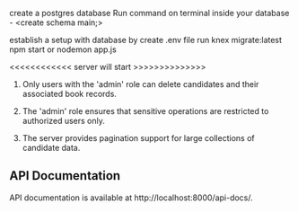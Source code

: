 create a postgres database
Run command on terminal inside your database  -  <create schema main;>

establish a setup with database by create .env file
run knex migrate:latest
npm start or nodemon app.js

<<<<<<<<<<<< server will start >>>>>>>>>>>>>>

1. Only users with the 'admin' role can delete candidates and their associated book records.

2. The 'admin' role ensures that sensitive operations are restricted to authorized users only.

3. The server provides pagination support for large collections of candidate data.

## API Documentation

API documentation is available at http://localhost:8000/api-docs/.  


